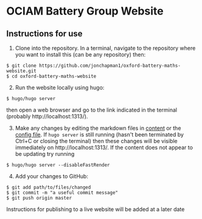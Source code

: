 # OCIAM Battery Group Website

## Instructions for use

1. Clone into the repository. In a terminal, navigate to the repository where you want to install this (can be any repository) then:
```
$ git clone https://github.com/jonchapman1/oxford-battery-maths-website.git
$ cd oxford-battery-maths-website
```
2. Run the website locally using hugo:
```
$ hugo/hugo server
```
then open a web browser and go to the link indicated in the terminal (probably http://localhost:1313/).

3. Make any changes by editing the markdown files in [content](./content/) or the [config file](./config.toml). If `hugo server` is still running (hasn't been terminated by Ctrl+C or closing the terminal) then these changes will be visible immediately on http://localhost:1313/. If the content does not appear to be updating try running
```
$ hugo/hugo server --disableFastRender
```

4. Add your changes to GitHub:
```
$ git add path/to/files/changed
$ git commit -m "a useful commit message"
$ git push origin master
```

Instructions for publishing to a live website will be added at a later date
